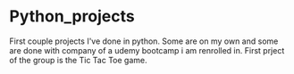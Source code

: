 # Python_projects

First couple projects I've done in python. Some are on my own and some are done with company of a udemy bootcamp i am renrolled in.
First prject of the group is the Tic Tac Toe game.
